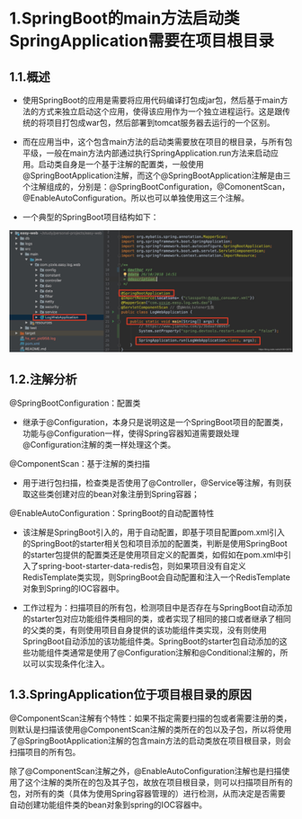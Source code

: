 # 1.SpringBoot的main方法启动类SpringApplication需要在项目根目录

## 1.1.概述

* 使用SpringBoot的应用是需要将应用代码编译打包成jar包，然后基于main方法的方式来独立启动这个应用，使得该应用作为一个独立进程运行。这是跟传统的将项目打包成war包，然后部署到tomcat服务器去运行的一个区别。

* 而在应用当中，这个包含main方法的启动类需要放在项目的根目录，与所有包平级，一般在main方法内部通过执行SpringApplication.run方法来启动应用。启动类自身是一个基于注解的配置类，一般使用@SpringBootApplication注解，而这个@SpringBootApplication注解是由三个注解组成的，分别是：@SpringBootConfiguration，@ComonentScan，@EnableAutoConfiguration。所以也可以单独使用这三个注解。

* 一个典型的SpringBoot项目结构如下：

![](/static/image/65413168fsfdsfs.png)

## 1.2.注解分析

@SpringBootConfiguration：配置类

* 继承于@Configuration，本身只是说明这是一个SpringBoot项目的配置类，功能与@Configuration一样，使得Spring容器知道需要跟处理@Configuration注解的类一样处理这个类。

@ComponentScan：基于注解的类扫描

* 用于进行包扫描，检查类是否使用了@Controller，@Service等注解，有则获取这些类创建对应的bean对象注册到Spring容器；

@EnableAutoConfiguration：SpringBoot的自动配置特性

* 该注解是SpringBoot引入的，用于自动配置，即基于项目配置pom.xml引入的SpringBoot的starter相关包和项目添加的配置类，判断是使用SpringBoot的starter包提供的配置类还是使用项目定义的配置类，如假如在pom.xml中引入了spring-boot-starter-data-redis包，则如果项目没有自定义RedisTemplate类实现，则SpringBoot会自动配置和注入一个RedisTemplate对象到Spring的IOC容器中。

* 工作过程为：扫描项目的所有包，检测项目中是否存在与SpringBoot自动添加的starter包对应功能组件类相同的类，或者实现了相同的接口或者继承了相同的父类的类，有则使用项目自身提供的该功能组件类实现，没有则使用SpringBoot自动添加的该功能组件类。SpringBoot的starter包自动添加的这些功能组件类通常是使用了@Configuration注解和@Conditional注解的，所以可以实现条件化注入。

## 1.3.SpringApplication位于项目根目录的原因

@ComponentScan注解有个特性：如果不指定需要扫描的包或者需要注册的类，则默认是扫描该使用@ComponentScan注解的类所在的包以及子包，所以将使用了@SpringBootApplication注解的包含main方法的启动类放在项目根目录，则会扫描项目的所有包。

除了@ComponentScan注解之外，@EnableAutoConfiguration注解也是扫描使用了这个注解的类所在的包及其子包，故放在项目根目录，则可以扫描项目所有的包，对所有的类（具体为使用Spring容器管理的）进行检测，从而决定是否需要自动创建功能组件类的bean对象到spring的IOC容器中。



